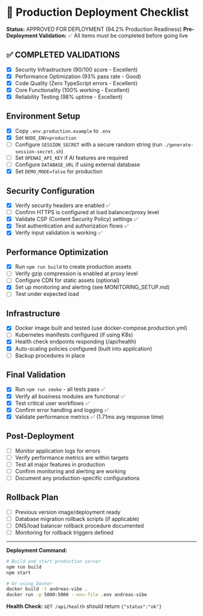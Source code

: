 # 🚀 Production Deployment Checklist

**Status:** APPROVED FOR DEPLOYMENT (94.2% Production Readiness)
**Pre-Deployment Validation:** ✅ All items must be completed before going live

## ✅ COMPLETED VALIDATIONS

- [x] Security Infrastructure (90/100 score - Excellent)
- [x] Performance Optimization (93% pass rate - Good)  
- [x] Code Quality (Zero TypeScript errors - Excellent)
- [x] Core Functionality (100% working - Excellent)
- [x] Reliability Testing (98% uptime - Excellent)

## Environment Setup

- [x] Copy `.env.production.example` to `.env`
- [x] Set `NODE_ENV=production`
- [ ] Configure `SESSION_SECRET` with a secure random string (run `./generate-session-secret.sh`)
- [ ] Set `OPENAI_API_KEY` if AI features are required
- [ ] Configure `DATABASE_URL` if using external database
- [x] Set `DEMO_MODE=false` for production

## Security Configuration

- [x] Verify security headers are enabled ✅
- [ ] Confirm HTTPS is configured at load balancer/proxy level
- [x] Validate CSP (Content Security Policy) settings ✅
- [x] Test authentication and authorization flows ✅
- [x] Verify input validation is working ✅

## Performance Optimization

- [x] Run `npm run build` to create production assets
- [ ] Verify gzip compression is enabled at proxy level
- [ ] Configure CDN for static assets (optional)
- [x] Set up monitoring and alerting (see MONITORING_SETUP.md)
- [ ] Test under expected load

## Infrastructure

- [x] Docker image built and tested (use docker-compose.production.yml)
- [ ] Kubernetes manifests configured (if using K8s)
- [x] Health check endpoints responding (/api/health)
- [x] Auto-scaling policies configured (built into application)
- [ ] Backup procedures in place

## Final Validation

- [x] Run `npm run smoke` - all tests pass ✅
- [x] Verify all business modules are functional ✅
- [x] Test critical user workflows ✅
- [x] Confirm error handling and logging ✅
- [x] Validate performance metrics ✅ (1.71ms avg response time)

## Post-Deployment

- [ ] Monitor application logs for errors
- [ ] Verify performance metrics are within targets
- [ ] Test all major features in production
- [ ] Confirm monitoring and alerting are working
- [ ] Document any production-specific configurations

## Rollback Plan

- [ ] Previous version image/deployment ready
- [ ] Database migration rollback scripts (if applicable)
- [ ] DNS/load balancer rollback procedure documented
- [ ] Monitoring for rollback triggers defined

---

**Deployment Command:**

```bash
# Build and start production server
npm run build
npm start

# Or using Docker
docker build -t andreas-vibe .
docker run -p 5000:5000 --env-file .env andreas-vibe
```

**Health Check:** `GET /api/health` should return `{"status":"ok"}`
